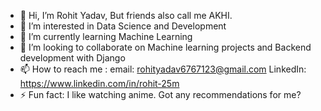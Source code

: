 - 👋 Hi, I’m Rohit Yadav, But friends also call me AKHI.
- 👀 I’m interested in Data Science and Development
- 🌱 I’m currently learning Machine Learning
- 💞️ I’m looking to collaborate on Machine learning projects and Backend development with Django 
- 📫 How to reach me :
      email: rohityadav6767123@gmail.com
      LinkedIn: https://www.linkedin.com/in/rohit-25m
- ⚡ Fun fact: I like watching anime. Got any recommendations for me? 

<!---
rohityadav22470/rohityadav22470 is a ✨ special ✨ repository because its `README.md` (this file) appears on your GitHub profile.
You can click the Preview link to take a look at your changes.
--->
